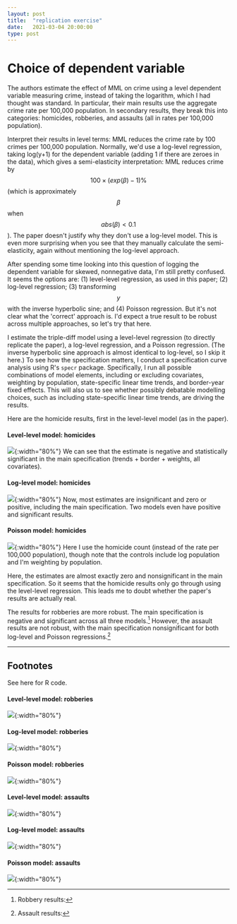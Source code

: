 ```yaml
---
layout: post
title:  "replication exercise"
date:   2021-03-04 20:00:00
type: post
---
```


Choice of dependent variable
============================

The authors estimate the effect of MML on crime using a level dependent variable measuring crime, instead of taking the logarithm, which I had thought was standard.
In particular, their main results use the aggregate crime rate per 100,000 population. In secondary results, they break this into categories: homicides, robberies, and assaults (all in rates per 100,000 population).

Interpret their results in level terms: MML reduces the crime rate by 100 crimes per 100,000 population.
Normally, we'd use a log-level regression, taking log(y+1) for the dependent variable (adding 1 if there are zeroes in the data), which gives a semi-elasticity interpretation: MML reduces crime by $$100 \times (exp(\beta)-1) \%$$ (which is approximately $$\beta$$ when $$abs(\beta)<0.1$$).
The paper doesn't justify why they don't use a log-level model. This is even more surprising when you see that they manually calculate the semi-elasticity, again without mentioning the log-level approach.

<!-- see Dell drug war paper for use of log(hom+1) -->

After spending some time looking into this question of logging the dependent variable for skewed, nonnegative data, I'm still pretty confused.
It seems the options are: (1) level-level regression, as used in this paper; (2) log-level regression; (3) transforming $$y$$ with the inverse hyperbolic sine; and (4) Poisson regression. But it's not clear what the 'correct' approach is.
I'd expect a true result to be robust across multiple approaches, so let's try that here.

I estimate the triple-diff model using a level-level regression (to directly replicate the paper), a log-level regression, and a Poisson regression. (The inverse hyperbolic sine approach is almost identical to log-level, so I skip it here.)
To see how the specification matters, I conduct a specification curve analysis using R's `specr` package. Specifically, I run all possible combinations of model elements, including or excluding covariates, weighting by population, state-specific linear time trends, and border-year fixed effects.
This will also us to see whether possibly debatable modelling choices, such as including state-specific linear time trends, are driving the results.
 <!-- eg, including time trends and weighting by population, but excluding covariates. -->

Here are the homicide results, first in the level-level model (as in the paper).

#### Level-level model: homicides
![](https://michaelwiebe.com/assets/mml/hom_level.png){:width="80%"}
We can see that the estimate is negative and statistically significant in the main specification (trends + border + weights, all covariates).

#### Log-level model: homicides
![](https://michaelwiebe.com/assets/mml/hom_log.png){:width="80%"}
Now, most estimates are insignificant and zero or positive, including the main specification.
Two models even have positive and significant results.

#### Poisson model: homicides
![](https://michaelwiebe.com/assets/mml/hom_pois.png){:width="80%"}
Here I use the homicide count (instead of the rate per 100,000 population), though note that the controls include log population and I'm weighting by population.
<!-- In any case, the results are similar with the homicide rate -->
Here, the estimates are almost exactly zero and nonsignificant in the main specification.
So it seems that the homicide results only go through using the level-level regression.
This leads me to doubt whether the paper's results are actually real.

The results for robberies are more robust. The main specification is negative and significant across all three models.[^1]
However, the assault results are not robust, with the main specification nonsignificant for both log-level and Poisson regressions.[^2]


------------------
Footnotes
---------
See here for R code.

[^1]: Robbery results:
#### Level-level model: robberies
![](https://michaelwiebe.com/assets/mml/rob_level.png){:width="80%"}

#### Log-level model: robberies
![](https://michaelwiebe.com/assets/mml/rob_log.png){:width="80%"}

#### Poisson model: robberies
![](https://michaelwiebe.com/assets/mml/rob_pois.png){:width="80%"}


[^2]: Assault results:
#### Level-level model: assaults
![](https://michaelwiebe.com/assets/mml/ass_level.png){:width="80%"}

#### Log-level model: assaults
![](https://michaelwiebe.com/assets/mml/ass_log.png){:width="80%"}

#### Poisson model: assaults
![](https://michaelwiebe.com/assets/mml/ass_pois.png){:width="80%"}
